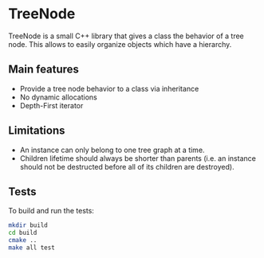 # TreeNode

TreeNode is a small C++ library that gives a class the behavior of a tree node. This allows to easily organize objects which have a hierarchy.

## Main features
 - Provide a tree node behavior to a class via inheritance
 - No dynamic allocations
 - Depth-First iterator

## Limitations

 - An instance can only belong to one tree graph at a time.
 - Children lifetime should always be shorter than parents (i.e. an
   instance should not be destructed before all of its children are
   destroyed).

## Tests

To build and run the tests:

```bash
mkdir build
cd build
cmake ..
make all test
```
